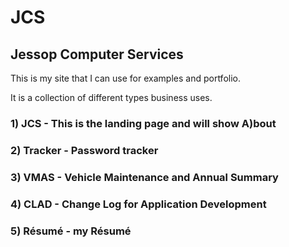 # JCS
## Jessop Computer Services

This is my site that I can use for examples and portfolio.

It is a collection of different types business uses.

###	1) JCS - This is the landing page and will show A)bout
###	2) Tracker - Password tracker
###	3) VMAS - Vehicle Maintenance and Annual Summary
### 4) CLAD - Change Log for Application Development
###	5) Résumé - my Résumé 
	
	
